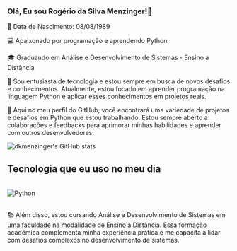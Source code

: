###  Olá, Eu sou Rogério da Silva Menzinger!👋
📅 Data de Nascimento: 08/08/1989

💻 Apaixonado por programação e aprendendo Python

🎓 Graduando em Análise e Desenvolvimento de Sistemas - Ensino a Distância

🌟 Sou entusiasta de tecnologia e estou sempre em busca de novos desafios e conhecimentos. Atualmente, estou focado em aprender programação na linguagem Python e aplicar esses conhecimentos em projetos reais.

🚀 Aqui no meu perfil do GitHub, você encontrará uma variedade de projetos e desafios em Python que estou trabalhando. Estou sempre aberto a colaborações e feedbacks para aprimorar minhas habilidades e aprender com outros desenvolvedores.

![dkmenzinger's GitHub stats](https://github-readme-stats.vercel.app/api?username=dkmenzinger&show_icons=true&theme=tokyonight)



## Tecnologia que eu uso no meu dia

<div style="display: inline_block"><br/>
 <img align="center"alt="Python" src="	https://img.shields.io/badge/Python-3776AB?style=for-the-badge&logo=python&logoColor=white" />
</div><br/>    

📚 Além disso, estou cursando Análise e Desenvolvimento de Sistemas em uma faculdade na modalidade de Ensino a Distância. Essa formação acadêmica complementa minha experiência prática e me capacita a lidar com desafios complexos no desenvolvimento de sistemas.
